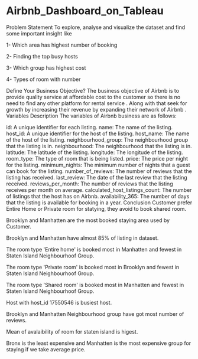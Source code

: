 # Airbnb_Dashboard_on_Tableau
Problem Statement
To explore, analyse and visualize the dataset and find some important insight like

1- Which area has highest number of booking

2- Finding the top busy hosts

3- Which group has highest cost

4- Types of room with number

Define Your Business Objective?
The business objective of Airbnb is to provide quality service at affordable cost to the customer so there is no need to find any other platform for rental service . Along with that seek for growth by increasing their revenue by expanding their network of Airbnb .
Variables Description
The variables of Airbnb business are as follows:

id: A unique identifier for each listing.
name: The name of the listing.
host_id: A unique identifier for the host of the listing.
host_name: The name of the host of the listing.
neighbourhood_group: The neighbourhood group that the listing is in.
neighbourhood: The neighbourhood that the listing is in.
latitude: The latitude of the listing.
longitude: The longitude of the listing.
room_type: The type of room that is being listed.
price: The price per night for the listing.
minimum_nights: The minimum number of nights that a guest can book for the listing.
number_of_reviews: The number of reviews that the listing has received.
last_review: The date of the last review that the listing received.
reviews_per_month: The number of reviews that the listing receives per month on average.
calculated_host_listings_count: The number of listings that the host has on Airbnb.
availability_365: The number of days that the listing is available for booking in a year.
Conclusion
Customer prefer Entire Home or Private room for statying, they avoid to book shared room.

Brooklyn and Manhatten are the most booked staying area used by Customer.

Brooklyn and Manhatten have almost 85% of listing in dataset.

The room type 'Entire home' is booked most in Manhatten and fewest in Staten Island Neighbourhoof Group.

The room type 'Private room' is booked most in Brooklyn and fewest in Staten Island Neighbourhoof Group.

The room type 'Shared room' is booked most in Manhatten and fewest in Staten Island Neighbourhoof Group.

Host with host_id 17550546 is busiest host.

Brooklyn and Manhatten Neighbourhood group have got most number of reviews.

Mean of avalaibility of room for staten island is higest.

Bronx is the least expensive and Manhatten is the most expensive group for staying if we take average price.

